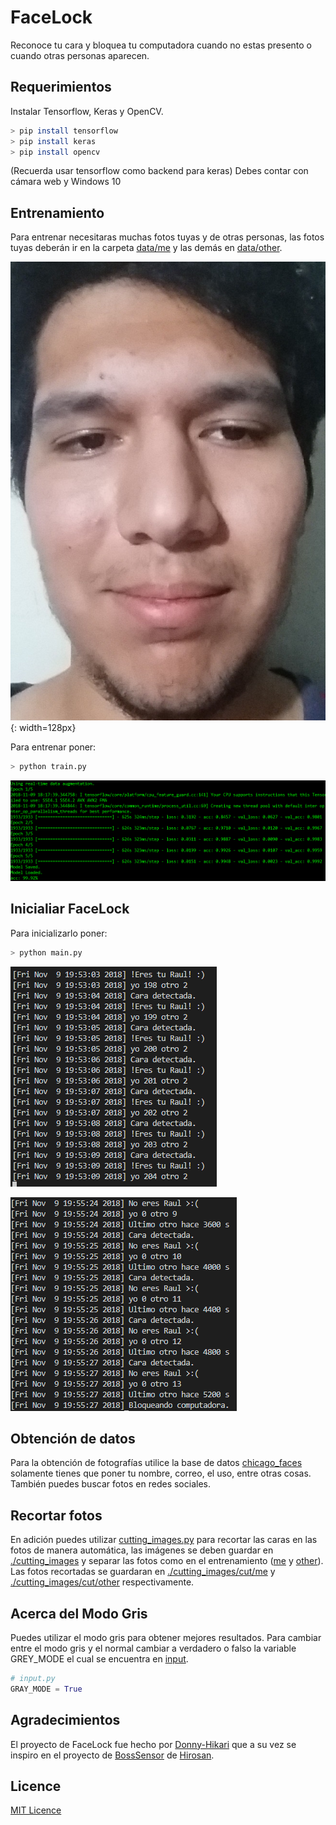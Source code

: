 # FaceLock  
Reconoce tu cara y bloquea tu computadora cuando no estas presento o cuando otras personas aparecen.

## Requerimientos
Instalar Tensorflow, Keras y OpenCV.  
```  bash
> pip install tensorflow  
> pip install keras  
> pip install opencv  
```  
(Recuerda usar tensorflow como backend para keras)
Debes contar con cámara web y Windows 10

## Entrenamiento
Para entrenar necesitaras muchas fotos tuyas y de otras personas, las fotos tuyas deberán ir en la carpeta
[data/me](./data/me) y las demás en [data/other](./data/other).

![face_example](./readme_res/face_example.jpg){: width=128px}

Para entrenar poner:

``` bash
> python train.py
```

![training](./readme_res/training.png)

## Inicialiar FaceLock
Para inicializarlo poner:

``` bash
> python main.py
```

![me](./readme_res/main1.png)

![blocking](./readme_res/main2.png)

## Obtención de datos
Para la obtención de fotografías utilice la base de datos [chicago_faces](https://chicagofaces.org/default/) solamente tienes que poner
tu nombre, correo, el uso, entre otras cosas. También puedes buscar fotos en redes sociales.

## Recortar fotos
En adición puedes utilizar [cutting_images.py](./cutting_images.py) para recortar las caras en las fotos de manera automática, las imágenes se deben guardar en [./cutting_images](./cutting_images) y separar las fotos como en el entrenamiento ([me](./cutting_images/me) y [other](./cutting_images/other)). Las fotos recortadas se guardaran en [./cutting_images/cut/me](./cutting_images/cut/me) y [./cutting_images/cut/other](./cutting_images/cut/other) respectivamente.

## Acerca del Modo Gris
Puedes utilizar el modo gris para obtener mejores resultados. Para cambiar entre el modo gris y el normal
cambiar a verdadero o falso la variable GREY_MODE el cual se encuentra en [input](./input.py).
  
``` python
# input.py  
GRAY_MODE = True 
```  

## Agradecimientos  
El proyecto de FaceLock fue hecho por [Donny-Hikari](https://github.com/Donny-Hikari) que a su vez se inspiro en el proyecto de [BossSensor](https://github.com/Hironsan/BossSensor) de [Hirosan](https://github.com/Hironsan).

## Licence  
[MIT Licence](./LICENSE)  
